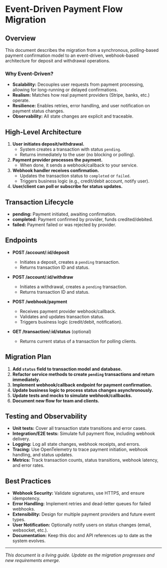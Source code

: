 # Event-Driven Payment Flow Migration

## Overview

This document describes the migration from a synchronous, polling-based payment confirmation model to an event-driven, webhook-based architecture for deposit and withdrawal operations.

### Why Event-Driven?

- **Scalability:** Decouples user requests from payment processing, allowing for long-running or delayed confirmations.
- **Realism:** Matches how real payment providers (Stripe, banks, etc.) operate.
- **Resilience:** Enables retries, error handling, and user notification on payment status changes.
- **Observability:** All state changes are explicit and traceable.

## High-Level Architecture

1. **User initiates deposit/withdrawal.**
   - System creates a transaction with status `pending`.
   - Returns immediately to the user (no blocking or polling).
2. **Payment provider processes the payment.**
   - When done, it sends a webhook/callback to your service.
3. **Webhook handler receives confirmation.**
   - Updates the transaction status to `completed` or `failed`.
   - Triggers business logic (e.g., credit/debit account, notify user).
4. **User/client can poll or subscribe for status updates.**

## Transaction Lifecycle

- **pending:** Payment initiated, awaiting confirmation.
- **completed:** Payment confirmed by provider, funds credited/debited.
- **failed:** Payment failed or was rejected by provider.

## Endpoints

- **POST /account/:id/deposit**
  - Initiates a deposit, creates a `pending` transaction.
  - Returns transaction ID and status.

- **POST /account/:id/withdraw**
  - Initiates a withdrawal, creates a `pending` transaction.
  - Returns transaction ID and status.

- **POST /webhook/payment**
  - Receives payment provider webhook/callback.
  - Validates and updates transaction status.
  - Triggers business logic (credit/debit, notification).

- **GET /transaction/:id/status** (optional)
  - Returns current status of a transaction for polling clients.

## Migration Plan

1. **Add `status` field to transaction model and database.**
2. **Refactor service methods to create `pending` transactions and return immediately.**
3. **Implement webhook/callback endpoint for payment confirmation.**
4. **Update business logic to process status changes asynchronously.**
5. **Update tests and mocks to simulate webhook/callbacks.**
6. **Document new flow for team and clients.**

## Testing and Observability

- **Unit tests:** Cover all transaction state transitions and error cases.
- **Integration/E2E tests:** Simulate full payment flow, including webhook delivery.
- **Logging:** Log all state changes, webhook receipts, and errors.
- **Tracing:** Use OpenTelemetry to trace payment initiation, webhook handling, and status updates.
- **Metrics:** Track transaction counts, status transitions, webhook latency, and error rates.

## Best Practices

- **Webhook Security:** Validate signatures, use HTTPS, and ensure idempotency.
- **Error Handling:** Implement retries and dead-letter queues for failed webhooks.
- **Extensibility:** Design for multiple payment providers and future event types.
- **User Notification:** Optionally notify users on status changes (email, websocket, etc.).
- **Documentation:** Keep this doc and API references up to date as the system evolves.

---

_This document is a living guide. Update as the migration progresses and new requirements emerge._
